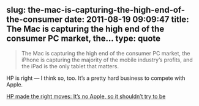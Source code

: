 slug: the-mac-is-capturing-the-high-end-of-the-consumer
date: 2011-08-19 09:09:47
title: The Mac is capturing the high end of the consumer PC market, the...
type: quote
---

> The Mac is capturing the high end of the consumer PC market, the iPhone is capturing the majority of the mobile industry’s profits, and the iPad is the only tablet that matters.

HP is right — I think so, too. It’s a pretty hard business to compete with Apple.

 [HP made the right moves: It’s no Apple, so it shouldn’t try to be](http://www.splatf.com/2011/08/hp-apple/)
